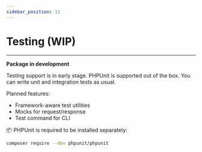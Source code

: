 ```yaml
---
sidebar_position: 11
---
```


# Testing (WIP)

---

**Package in development**

Testing support is in early stage. PHPUnit is supported out of the box. You can write unit and integration tests as usual.

Planned features:
- Framework-aware test utilities
- Mocks for request/response
- Test command for CLI

📦 PHPUnit is required to be installed separately:

```bash
composer require --dev phpunit/phpunit
```
